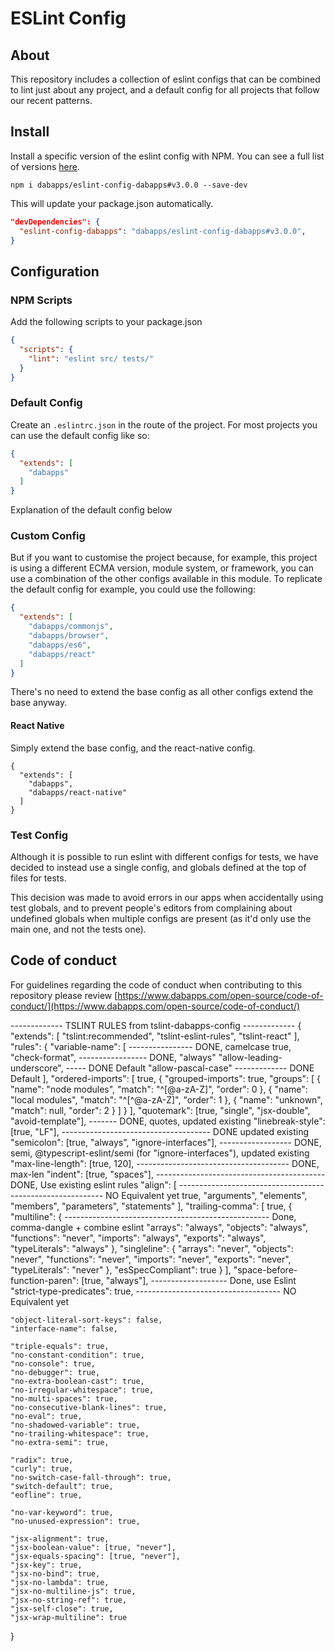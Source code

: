 # ESLint Config


## About
This repository includes a collection of eslint configs that can be combined to lint just about any project, and a default config for all projects that follow our recent patterns.


## Install

Install a specific version of the eslint config with NPM. You can see a full list of versions [here](https://github.com/dabapps/eslint-config-dabapps/releases).

```shell
npm i dabapps/eslint-config-dabapps#v3.0.0 --save-dev
```

This will update your package.json automatically.

```json
"devDependencies": {
  "eslint-config-dabapps": "dabapps/eslint-config-dabapps#v3.0.0",
}
```


## Configuration


### NPM Scripts

Add the following scripts to your package.json

```json
{
  "scripts": {
    "lint": "eslint src/ tests/"
  }
}
```


### Default Config

Create an `.eslintrc.json` in the route of the project. For most projects you can use the default config like so:

```json
{
  "extends": [
    "dabapps"
  ]
}
```

Explanation of the default config below


### Custom Config

But if you want to customise the project because, for example, this project is using a different ECMA version, module system, or framework, you can use a combination of the other configs available in this module. To replicate the default config for example, you could use the following:

```json
{
  "extends": [
    "dabapps/commonjs",
    "dabapps/browser",
    "dabapps/es6",
    "dabapps/react"
  ]
}
```

There's no need to extend the base config as all other configs extend the base anyway.


#### React Native

Simply extend the base config, and the react-native config.

```
{
  "extends": [
    "dabapps",
    "dabapps/react-native"
  ]
}
```


### Test Config

Although it is possible to run eslint with different configs for tests, we have decided to instead use a single config, and globals defined at the top of files for tests.

This decision was made to avoid errors in our apps when accidentally using test globals, and to prevent people's editors from complaining about undefined globals when multiple configs are present (as it'd only use the main one, and not the tests one).

## Code of conduct

For guidelines regarding the code of conduct when contributing to this repository please review [https://www.dabapps.com/open-source/code-of-conduct/](https://www.dabapps.com/open-source/code-of-conduct/)


------------- TSLINT RULES from tslint-dabapps-config -------------
{
  "extends": [
    "tslint:recommended",
    "tslint-eslint-rules",
    "tslint-react"
  ],
  "rules": {
    "variable-name": [ ---------------- DONE, camelcase
      true,
      "check-format", ----------------- DONE, "always"
      "allow-leading-underscore", ----- DONE Default
      "allow-pascal-case" ------------- DONE Default
    ],
    "ordered-imports": [
      true,
      {
        "grouped-imports": true,
        "groups": [
          {
            "name": "node modules",
            "match": "^[@a-zA-Z]",
            "order": 0
          },
          {
            "name": "local modules",
            "match": "^[^@a-zA-Z]",
            "order": 1
          },
          {
            "name": "unknown",
            "match": null,
            "order": 2
          }
        ]
      }
    ],
    "quotemark": [true, "single", "jsx-double", "avoid-template"], ------- DONE, quotes, updated existing
    "linebreak-style": [true, "LF"], ------------------------------------- DONE updated existing
    "semicolon": [true, "always", "ignore-interfaces"], ------------------ DONE, semi, @typescript-eslint/semi (for "ignore-interfaces"), updated existing
    "max-line-length": [true, 120], -------------------------------------- DONE, max-len
    "indent": [true, "spaces"], ------------------------------------------ DONE, Use existing eslint rules
    "align": [ ----------------------------------------------------------- NO Equivalent yet
      true,
      "arguments",
      "elements",
      "members",
      "parameters",
      "statements"
    ],
    "trailing-comma": [
      true,
      {
        "multiline": { --------------------------------------------------- Done, comma-dangle + combine eslint
          "arrays": "always",
          "objects": "always",
          "functions": "never",
          "imports": "always",
          "exports": "always",
          "typeLiterals": "always"
        },
        "singleline": {
          "arrays": "never",
          "objects": "never",
          "functions": "never",
          "imports": "never",
          "exports": "never",
          "typeLiterals": "never"
        },
        "esSpecCompliant": true
      }
    ],
    "space-before-function-paren": [true, "always"], ------------------- Done, use Eslint
    "strict-type-predicates": true, ------------------------------------ NO Equivalent yet

    "object-literal-sort-keys": false,
    "interface-name": false,

    "triple-equals": true,
    "no-constant-condition": true,
    "no-console": true,
    "no-debugger": true,
    "no-extra-boolean-cast": true,
    "no-irregular-whitespace": true,
    "no-multi-spaces": true,
    "no-consecutive-blank-lines": true,
    "no-eval": true,
    "no-shadowed-variable": true,
    "no-trailing-whitespace": true,
    "no-extra-semi": true,

    "radix": true,
    "curly": true,
    "no-switch-case-fall-through": true,
    "switch-default": true,
    "eofline": true,

    "no-var-keyword": true,
    "no-unused-expression": true,

    "jsx-alignment": true,
    "jsx-boolean-value": [true, "never"],
    "jsx-equals-spacing": [true, "never"],
    "jsx-key": true,
    "jsx-no-bind": true,
    "jsx-no-lambda": true,
    "jsx-no-multiline-js": true,
    "jsx-no-string-ref": true,
    "jsx-self-close": true,
    "jsx-wrap-multiline": true
  }
